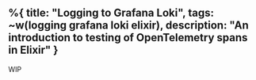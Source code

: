 %{
    title: "Logging to Grafana Loki",
    tags: ~w(logging grafana loki elixir),
    description: "An introduction to testing of OpenTelemetry spans in Elixir"
}
---

WIP

